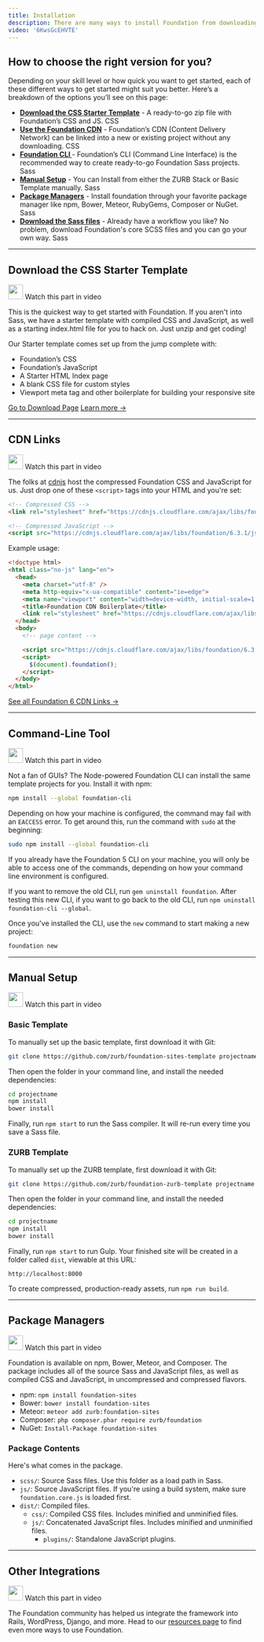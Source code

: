 ```yaml
---
title: Installation
description: There are many ways to install Foundation from downloading the compiled CSS, automated Sass installs to popular package managers. Each one serves a different skill level or preferred workflow. If this is all new to you, don’t worry; The video below will give you an overview of each method and help you decide which is best for you.
video: '6KwsGcEHVTE'
---
```


## How to choose the right version for you?

Depending on your skill level or how quick you want to get started, each of these different ways to get started might suit you better. Here’s a breakdown of the options you’ll see on this page:

<ul class="no-bullet" data-magellan data-bar-offset="90">

  <li><a href="#download-the-css-starter-template"><strong>Download the CSS Starter Template</strong></a> - A ready-to-go zip file with Foundation’s CSS and JS. <span style="vertical-align: top; border: 0; border-radius: 3px;" class="label secondary">CSS</span></li>

  <li><a href="#css-download"><strong>Use the Foundation CDN</strong></a> - Foundation’s CDN (Content Delivery Network) can be linked into a new or existing project without any downloading. <span style="vertical-align: top; border: 0; border-radius: 3px;" class="label secondary">CSS</span></li>

  <li><a href="#css-download"><strong>Foundation CLI </strong></a> - Foundation’s CLI (Command Line Interface) is the recommended way to create ready-to-go Foundation Sass projects. <span style="vertical-align: top; border: 0; border-radius: 3px;" class="label">Sass</span></li>

  <li><a href="#css-download"><strong>Manual Setup</strong></a> - You can Install from either the ZURB Stack or Basic Template manually. <span style="vertical-align: top; border: 0; border-radius: 3px;" class="label">Sass</span></li>

  <li><a href="#css-download"><strong>Package Managers</strong></a> - Install foundation through your favorite package manager like npm, Bower, Meteor, RubyGems, Composer or NuGet. <span style="vertical-align: top; border: 0; border-radius: 3px;" class="label">Sass</span></li>

  <li><a href="#css-download"><strong>Download the Sass files</strong></a> - Already have a workflow you like? No problem, download Foundation's core SCSS files and you can go your own way. <span style="vertical-align: top; border: 0; border-radius: 3px;" class="label">Sass</span></li>

</ul>


---

## Download the CSS Starter Template

<p>
  <a class="" data-open-video="0:58"><img src="{{root}}assets/img/icons/watch-video-icon.svg" class="video-icon" height="30" width="30" alt=""> Watch this part in video</a>
</p>

This is the quickest way to get started with Foundation. If you aren't into Sass, we have a starter template with compiled CSS and JavaScript, as well as a starting index.html file for you to hack on. Just unzip and get coding!

Our Starter template comes set up from the jump complete with:

- Foundation’s CSS
- Foundation’s JavaScript
- A Starter HTML Index page
- A blank CSS file for custom styles
- Viewport meta tag and other boilerplate for building your responsive site

<a href="http://foundation.zurb.com/sites/download" class="large button">Go to Download Page</a>
<a href="#" class="button large clear">Learn more →</a>

---

## CDN Links

<p>
  <a class="" data-open-video="0:58"><img src="{{root}}assets/img/icons/watch-video-icon.svg" class="video-icon" height="30" width="30" alt=""> Watch this part in video</a>
</p>

The folks at [cdnjs](https://cdnjs.com) host the compressed Foundation CSS and JavaScript for us. Just drop one of these `<script>` tags into your HTML and you're set:

```html
<!-- Compressed CSS -->
<link rel="stylesheet" href="https://cdnjs.cloudflare.com/ajax/libs/foundation/6.3.1/css/foundation.min.css" integrity="sha256-itWEYdFWzZPBG78bJOOiQIn06QCgN/F0wMDcC4nOhxY=" crossorigin="anonymous" />

<!-- Compressed JavaScript -->
<script src="https://cdnjs.cloudflare.com/ajax/libs/foundation/6.3.1/js/foundation.min.js" integrity="sha256-Nd2xznOkrE9HkrAMi4xWy/hXkQraXioBg9iYsBrcFrs=" crossorigin="anonymous"></script>
```

Example usage:

```html
<!doctype html>
<html class="no-js" lang="en">
  <head>
    <meta charset="utf-8" />
    <meta http-equiv="x-ua-compatible" content="ie=edge">
    <meta name="viewport" content="width=device-width, initial-scale=1.0" />
    <title>Foundation CDN Boilerplate</title>
    <link rel="stylesheet" href="https://cdnjs.cloudflare.com/ajax/libs/foundation/6.3.1/css/foundation.min.css" integrity="sha256-itWEYdFWzZPBG78bJOOiQIn06QCgN/F0wMDcC4nOhxY=" crossorigin="anonymous" />
  </head>
  <body>
    <!-- page content -->

    <script src="https://cdnjs.cloudflare.com/ajax/libs/foundation/6.3.1/js/foundation.min.js" integrity="sha256-Nd2xznOkrE9HkrAMi4xWy/hXkQraXioBg9iYsBrcFrs=" crossorigin="anonymous"></script>
    <script>
      $(document).foundation();
    </script>
  </body>
</html>

```

<a target="_blank" href="https://cdnjs.com/libraries/foundation" class="button large">See all Foundation 6 CDN Links →</a>

---


## Command-Line Tool

<p>
  <a class="" data-open-video="0:58"><img src="{{root}}assets/img/icons/watch-video-icon.svg" class="video-icon" height="30" width="30" alt=""> Watch this part in video</a>
</p>

Not a fan of GUIs? The Node-powered Foundation CLI can install the same template projects for you. Install it with npm:

```bash
npm install --global foundation-cli
```

Depending on how your machine is configured, the command may fail with an `EACCESS` error. To get around this, run the command with `sudo` at the beginning:

```bash
sudo npm install --global foundation-cli
```

<div class="callout alert">
  <p>If you already have the Foundation 5 CLI on your machine, you will only be able to access one of the commands, depending on how your command line environment is configured.</p>

  <p>If you want to remove the old CLI, run <code>gem uninstall foundation</code>. After testing this new CLI, if you want to go back to the old CLI, run <code>npm uninstall foundation-cli --global</code>.</p>
</div>

Once you've installed the CLI, use the `new` command to start making a new project:

```bash
foundation new
```

---

## Manual Setup

<p>
  <a class="" data-open-video="0:58"><img src="{{root}}assets/img/icons/watch-video-icon.svg" class="video-icon" height="30" width="30" alt=""> Watch this part in video</a>
</p>

### Basic Template

To manually set up the basic template, first download it with Git:

```bash
git clone https://github.com/zurb/foundation-sites-template projectname
```

Then open the folder in your command line, and install the needed dependencies:

```bash
cd projectname
npm install
bower install
```

Finally, run `npm start` to run the Sass compiler. It will re-run every time you save a Sass file.

### ZURB Template

To manually set up the ZURB template, first download it with Git:

```bash
git clone https://github.com/zurb/foundation-zurb-template projectname
```

Then open the folder in your command line, and install the needed dependencies:

```bash
cd projectname
npm install
bower install
```

Finally, run `npm start` to run Gulp. Your finished site will be created in a folder called `dist`, viewable at this URL:

```
http://localhost:8000
```

To create compressed, production-ready assets, run `npm run build`.

---

## Package Managers

<p>
  <a class="" data-open-video="0:58"><img src="{{root}}assets/img/icons/watch-video-icon.svg" class="video-icon" height="30" width="30" alt=""> Watch this part in video</a>
</p>

Foundation is available on npm, Bower, Meteor, and Composer. The package includes all of the source Sass and JavaScript files, as well as compiled CSS and JavaScript, in uncompressed and compressed flavors.

- npm: `npm install foundation-sites`
- Bower: `bower install foundation-sites`
- Meteor: `meteor add zurb:foundation-sites`
- Composer: `php composer.phar require zurb/foundation`
- NuGet: `Install-Package foundation-sites`

### Package Contents

Here's what comes in the package.

- `scss/`: Source Sass files. Use this folder as a load path in Sass.
- `js/`: Source JavaScript files. If you're using a build system, make sure `foundation.core.js` is loaded first.
- `dist/`: Compiled files.
  - `css/`: Compiled CSS files. Includes minified and unminified files.
  - `js/`: Concatenated JavaScript files. Includes minified and unminified files.
    - `plugins/`: Standalone JavaScript plugins.

---

## Other Integrations

<p>
  <a class="" data-open-video="0:58"><img src="{{root}}assets/img/icons/watch-video-icon.svg" class="video-icon" height="30" width="30" alt=""> Watch this part in video</a>
</p>

The Foundation community has helped us integrate the framework into Rails, WordPress, Django, and more. Head to our [resources page](http://foundation.zurb.com/sites/resources) to find even more ways to use Foundation.
